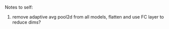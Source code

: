 Notes to self:

1. remove adaptive avg pool2d from all models, flatten and use FC layer to reduce dims? 